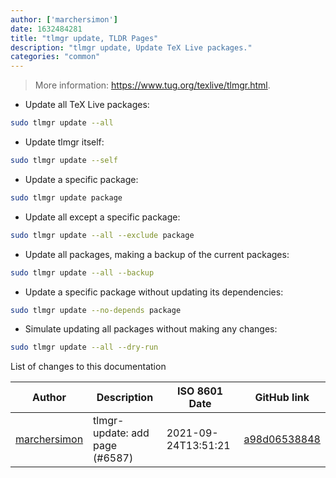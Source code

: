 ```yaml
---
author: ['marchersimon']
date: 1632484281
title: "tlmgr update, TLDR Pages"
description: "tlmgr update, Update TeX Live packages."
categories: "common"
---
```

> More information: <https://www.tug.org/texlive/tlmgr.html>.

- Update all TeX Live packages:

```bash
sudo tlmgr update --all
```

- Update tlmgr itself:

```bash
sudo tlmgr update --self
```

- Update a specific package:

```bash
sudo tlmgr update package
```

- Update all except a specific package:

```bash
sudo tlmgr update --all --exclude package
```

- Update all packages, making a backup of the current packages:

```bash
sudo tlmgr update --all --backup
```

- Update a specific package without updating its dependencies:

```bash
sudo tlmgr update --no-depends package
```

- Simulate updating all packages without making any changes:

```bash
sudo tlmgr update --all --dry-run
```
List of changes to this documentation


Author | Description | ISO 8601 Date | GitHub link
------|-----|-----|-----
[marchersimon](mailto:50295997+marchersimon@users.noreply.github.com) | tlmgr-update: add page (#6587) | 2021-09-24T13:51:21 | [a98d06538848](https://github.com/tldr-pages/tldr/commit/a98d06538848f63b3a6041d04163df0da31f40aa)

